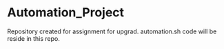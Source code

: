 # Automation_Project
Repository created for assignment for upgrad. automation.sh code will be reside in this repo.

